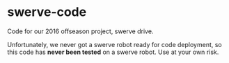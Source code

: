 # swerve-code
Code for our 2016 offseason project, swerve drive.

Unfortunately, we never got a swerve robot ready for code deployment, so this code has **never been tested** on a swerve robot. Use at your own risk.